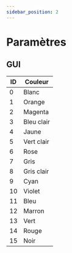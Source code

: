 ```yaml
---
sidebar_position: 2
---
```


# Paramètres
## GUI
| ID  | Couleur       |
|-----|---------------|
| 0   | Blanc         |
| 1   | Orange        |
| 2   | Magenta       |
| 3   | Bleu clair    |
| 4   | Jaune         |
| 5   | Vert clair    |
| 6   | Rose          |
| 7   | Gris          |
| 8   | Gris clair    |
| 9   | Cyan          |
| 10  | Violet        |
| 11  | Bleu          |
| 12  | Marron        |
| 13  | Vert          |
| 14  | Rouge         |
| 15  | Noir          |
